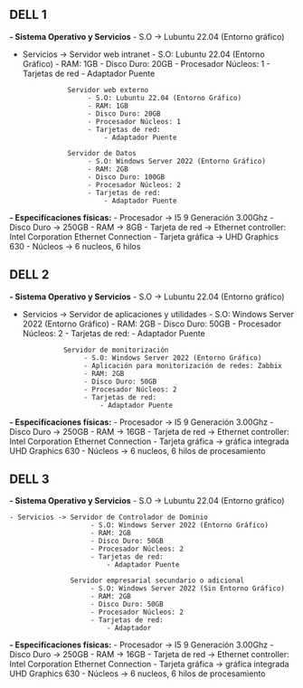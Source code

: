 ## DELL 1
**- Sistema Operativo y Servicios**
    - S.O -> Lubuntu 22.04 (Entorno gráfico)
  
  - Servicios -> Servidor web intranet
                        - S.O: Lubuntu 22.04 (Entorno Gráfico)
                        - RAM: 1GB
                        - Disco Duro: 20GB
                        - Procesador Núcleos: 1
                        - Tarjetas de red
                            - Adaptador Puente
                        
                   Servidor web externo
                        - S.O: Lubuntu 22.04 (Entorno Gráfico)
                        - RAM: 1GB
                        - Disco Duro: 20GB
                        - Procesador Núcleos: 1
                        - Tarjetas de red:
                            - Adaptador Puente
                            
                   Servidor de Datos
                        - S.O: Windows Server 2022 (Entorno Gráfico)
                        - RAM: 2GB
                        - Disco Duro: 100GB
                        - Procesador Núcleos: 2
                        - Tarjetas de red:
                            - Adaptador Puente
    
**- Especifícaciones físicas:**
    - Procesador -> I5 9 Generación 3.00Ghz
    - Disco Duro -> 250GB
    - RAM -> 8GB
    - Tarjeta de red -> Ethernet controller: Intel Corporation Ethernet Connection
    - Tarjeta gráfica -> UHD Graphics 630 
    - Núcleos -> 6 nucleos, 6 hilos
    
## DELL 2
**- Sistema Operativo y Servicios**
    - S.O -> Lubuntu 22.04 (Entorno gráfico)
   
   - Servicios -> Servidor de aplicaciones y utilidades
                        - S.O: Windows Server 2022 (Entorno Gráfico)
                        - RAM: 2GB
                        - Disco Duro: 50GB
                        - Procesador Núcleos: 2
                        - Tarjetas de red:
                            - Adaptador Puente
                   
                   Servidor de monitorización
                        - S.O: Windows Server 2022 (Entorno Gráfico)
                        - Aplicación para monitorización de redes: Zabbix
                        - RAM: 2GB
                        - Disco Duro: 50GB
                        - Procesador Núcleos: 2
                        - Tarjetas de red:
                            - Adaptador Puente       
                   
**- Especifícaciones físicas:**
    - Procesador -> I5 9 Generación 3.00Ghz
    - Disco Duro -> 250GB
    - RAM -> 16GB
    - Tarjeta de red -> Ethernet controller: Intel Corporation Ethernet Connection
    - Tarjeta gráfica -> gráfica integrada UHD Graphics 630 
    - Núcleos -> 6 nucleos, 6 hilos de procesamiento
    
## DELL 3
**- Sistema Operativo y Servicios**
    - S.O -> Lubuntu 22.04 (Entorno gráfico)
    
    - Servicios -> Servidor de Controlador de Dominio
                        - S.O: Windows Server 2022 (Entorno Gráfico)
                        - RAM: 2GB
                        - Disco Duro: 50GB
                        - Procesador Núcleos: 2
                        - Tarjetas de red:
                            - Adaptador Puente
                            
                   Servidor empresarial secundario o adicional
                        - S.O: Windows Server 2022 (Sin Entorno Gráfico)
                        - RAM: 2GB
                        - Disco Duro: 50GB
                        - Procesador Núcleos: 2
                        - Tarjetas de red:
                            - Adaptador
    
**- Especifícaciones físicas:**
    - Procesador -> I5 9 Generación 3.00Ghz
    - Disco Duro -> 250GB
    - RAM -> 16GB
    - Tarjeta de red -> Ethernet controller: Intel Corporation Ethernet Connection
    - Tarjeta gráfica -> gráfica integrada UHD Graphics 630 
    - Núcleos -> 6 nucleos, 6 hilos de procesamiento

